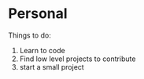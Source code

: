 # Personal
Things to do:

1. Learn to code
2. Find low level projects to contribute
2. start a small project
